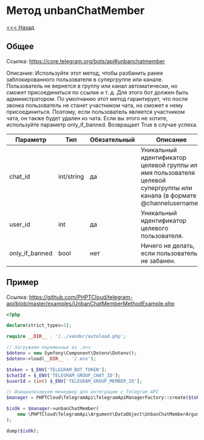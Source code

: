 # Метод unbanChatMember

[<<< Назад](./../)

## Общее

Ссылка: https://core.telegram.org/bots/api#unbanchatmember

Описание:
Используйте этот метод, чтобы разбанить ранее заблокированного пользователя в супергруппе или канале. Пользователь не вернется в группу или канал автоматически, но сможет присоединиться по ссылке и т. д. Для этого бот должен быть администратором. По умолчанию этот метод гарантирует, что после звонка пользователь не станет участником чата, но сможет к нему присоединиться. Поэтому, если пользователь является участником чата, он также будет удален из чата. Если вы этого не хотите, используйте параметр only_if_banned. Возвращает True в случае успеха.

| Параметр       | Тип        | Обязательный | Описание                                                                                                                  |
|----------------|------------|--------------|---------------------------------------------------------------------------------------------------------------------------|
| chat_id        | int/string | да           | Уникальный идентификатор целевой группы или имя пользователя целевой супергруппы или канала (в формате @channelusername). |
| user_id        | int        | да           | Уникальный идентификатор целевого пользователя.                                                                           |
| only_if_banned | bool       | нет          | Ничего не делать, если пользователь не забанен.                                                                           |


## Пример

Ссылка: https://github.com/PHPTCloud/telegram-api/blob/master/examples/UnbanChatMemberMethodExample.php

```php
<?php

declare(strict_types=1);

require __DIR__ . '/../vendor/autoload.php';

// Загружаем переменные из .env
$dotenv = new Symfony\Component\Dotenv\Dotenv();
$dotenv->load(__DIR__ . '/.env');

$token = $_ENV['TELEGRAM_BOT_TOKEN'];
$chatId = $_ENV['TELEGRAM_GROUP_CHAT_ID'];
$userId = (int) $_ENV['TELEGRAM_GROUP_MEMBER_ID'];

// Инициализируем менеджер для интеграции с Telegram API
$manager = PHPTCloud\TelegramApi\TelegramApiManagerFactory::create($token);

$isOk = $manager->unbanChatMember(
    new \PHPTCloud\TelegramApi\Argument\DataObject\UnbanChatMemberArgument($chatId, $userId),
);

dump($isOk);
```
